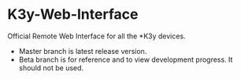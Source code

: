 K3y-Web-Interface
=================

Official Remote Web Interface for all the *K3y devices.

* Master branch is latest release version.
* Beta branch is for reference and to view development progress. It should not be used.

